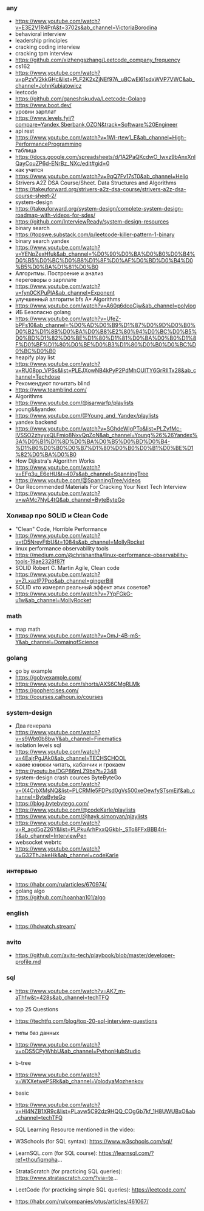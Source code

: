 ### any
- https://www.youtube.com/watch?v=E3E2V1R4PrA&t=3702s&ab_channel=VictoriaBorodina
- behavioral interview
- leadership principles
- cracking coding interview
- cracking tpm interview
- https://github.com/xizhengszhang/Leetcode_company_frequency
- cs162
- https://www.youtube.com/watch?v=pPzVV2kkGHc&list=PLF2K2xZjNEf97A_uBCwEl61sdxWVP7VWC&ab_channel=JohnKubiatowicz
- leetcode
- https://github.com/ganeshskudva/Leetcode-Golang
- https://www.boot.dev/
- уровни зарплат 
- https://www.levels.fyi/?compare=Yandex,Sberbank,OZON&track=Software%20Engineer
- api rest
- https://www.youtube.com/watch?v=1Wl-rtew1_E&ab_channel=High-PerformanceProgramming
- таблица
- https://docs.google.com/spreadsheets/d/1A2PaQKcdwO_lwxz9bAnxXnIQayCouZP6d-ENrBz_NXc/edit#gid=0
- как учится
- https://www.youtube.com/watch?v=9qQ7Fv17sT0&ab_channel=Helio
- Strivers A2Z DSA Course/Sheet. Data Structures and Algorithms
- https://takeuforward.org/strivers-a2z-dsa-course/strivers-a2z-dsa-course-sheet-2/
- system-design
- https://takeuforward.org/system-design/complete-system-design-roadmap-with-videos-for-sdes/
- https://github.com/InterviewReady/system-design-resources
- binary search
- https://topswe.substack.com/p/leetcode-killer-pattern-1-binary
- binary search yandex
- https://www.youtube.com/watch?v=YENpZexHfuk&ab_channel=%D0%90%D0%BA%D0%B0%D0%B4%D0%B5%D0%BC%D0%B8%D1%8F%D0%AF%D0%BD%D0%B4%D0%B5%D0%BA%D1%81%D0%B0
- Алгоритмы. Построение и анализ
- переговоры о зарплате
- https://www.youtube.com/watch?v=fyn0CKPuPlA&ab_channel=Exponent
- улучшенный алгоритм bfs A* Algorithms
- https://www.youtube.com/watch?v=A60q6dcoCjw&ab_channel=polylog
- ИБ Безопасно golang
- https://www.youtube.com/watch?v=UfeZ-bPFs10&ab_channel=%D0%AD%D0%B9%D1%87%D0%9D%D0%B0%D0%B2%D1%8B%D0%BA%D0%B8%E2%80%94%D0%BC%D0%B5%D0%BD%D1%82%D0%BE%D1%80%D1%81%D0%BA%D0%B0%D1%8F%D0%BF%D1%80%D0%BE%D0%B3%D1%80%D0%B0%D0%BC%D0%BC%D0%B0
- heapify play list
- https://www.youtube.com/watch?v=RU08pp_VPSs&list=PLEJXowNB4kPyP2PdMhOUlTY6GrRIITx28&ab_channel=Techdose
- Рекомендуют почитать blind
- https://www.teamblind.com/
- Algorithms
- https://www.youtube.com/@isarwarfp/playlists
- young&&yandex
- https://www.youtube.com/@Young_and_Yandex/playlists
- yandex backend
- https://www.youtube.com/watch?v=SGhdeWlgPTo&list=PLZvfMc-lVSSO2zhyyxQLFmio8NxvQqZoN&ab_channel=Young%26%26Yandex%3A%D0%B1%D1%8D%D0%BA%D0%B5%D0%BD%D0%B4-%D1%80%D0%B0%D0%B7%D1%80%D0%B0%D0%B1%D0%BE%D1%82%D0%BA%D0%B0
- How Dijkstra's Algorithm Works
- https://www.youtube.com/watch?v=EFg3u_E6eHU&t=407s&ab_channel=SpanningTree
- https://www.youtube.com/@SpanningTree/videos
- Our Recommended Materials For Cracking Your Next Tech Interview
- https://www.youtube.com/watch?v=wAMc7NyL4tQ&ab_channel=ByteByteGo

### Холивар про SOLID и Clean Code
- "Clean" Code, Horrible Performance
- https://www.youtube.com/watch?v=tD5NrevFtbU&t=1084s&ab_channel=MollyRocket
- linux performance observability tools
- https://medium.com/@chrishantha/linux-performance-observability-tools-19ae2328f87f
- SOLID Robert C. Martin Agile, Clean code
- https://www.youtube.com/watch?v=ZLxazlP7Ppo&ab_channel=gingerBill
- SOLID кто измерял реальный эффект этих советов?
- https://www.youtube.com/watch?v=7YpFGkG-u1w&ab_channel=MollyRocket

### math
- map math
- https://www.youtube.com/watch?v=OmJ-4B-mS-Y&ab_channel=DomainofScience

### golang
- go by example
- https://gobyexample.com/
- https://www.youtube.com/shorts/AXS6CMgRLMk
- https://gophercises.com/
- https://courses.calhoun.io/courses

### system-design
- Два генерала
- https://www.youtube.com/watch?v=s9Wbt0b8bwY&ab_channel=Finematics
- isolation levels sql
- https://www.youtube.com/watch?v=4EajrPgJAk0&ab_channel=TECHSCHOOL
- какие книжки читать, кабанчик и грокаем
- https://youtu.be/DGP86mLZ9bs?t=2348
- system-design crash cources ByteByteGo
- https://www.youtube.com/watch?v=lX4CrbXMsNQ&list=PLCRMIe5FDPsd0gVs500xeOewfySTsmEjf&ab_channel=ByteByteGo
- https://blog.bytebytego.com/
- https://www.youtube.com/@codeKarle/playlists
- https://www.youtube.com/@hayk.simonyan/playlists
- https://www.youtube.com/watch?v=R_agd5qZ26Y&list=PLPkuArhPxxQGkbl-_STo8FFxBBB4ri-tl&ab_channel=InterviewPen
- websocket webrtc
- https://www.youtube.com/watch?v=G32ThJakeHk&ab_channel=codeKarle

### интервью
- https://habr.com/ru/articles/670974/
- golang algo
- https://github.com/hoanhan101/algo

### english
- https://hdwatch.stream/

### avito
- https://github.com/avito-tech/playbook/blob/master/developer-profile.md

### sql
- https://www.youtube.com/watch?v=AK7_m-aThfw&t=428s&ab_channel=techTFQ
- top 25 Questions
- https://techtfq.com/blog/top-20-sql-interview-questions
- типы баз данных
- https://www.youtube.com/watch?v=oDS5CPyWhbU&ab_channel=PythonHubStudio
- b-tree
- https://www.youtube.com/watch?v=WXXetwePSRk&ab_channel=VolodyaMozhenkov
- basic
- https://www.youtube.com/watch?v=Hl4NZB1XR9c&list=PLavw5C92dz9HQQ_COgGb7kf_1H8UWUBxO&ab_channel=techTFQ

- SQL Learning Resource mentioned in the video:
- W3Schools (for SQL syntax): https://www.w3schools.com/sql/
- LearnSQL.com (for SQL course): https://learnsql.com/?ref=thoufiqmoha...
- StrataScratch (for practicing SQL queries): https://www.stratascratch.com/?via=te...
- LeetCode (for practicing simple SQL queries): https://leetcode.com/

- https://habr.com/ru/companies/otus/articles/461067/
